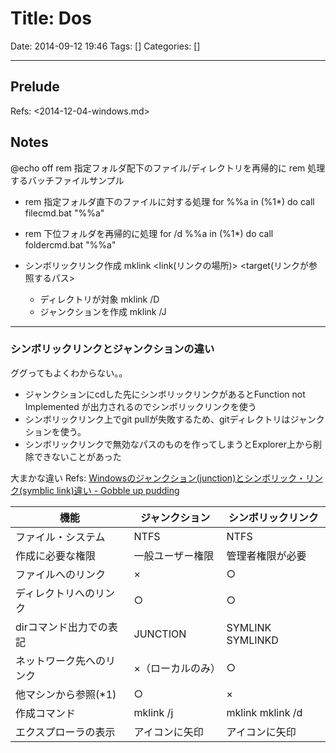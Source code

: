 # Title: Dos

Date: 2014-09-12 19:46
Tags: []
Categories: []

---

## Prelude

Refs: <2014-12-04-windows.md>

## Notes

@echo off
rem 指定フォルダ配下のファイル/ディレクトリを再帰的に
rem 処理するバッチファイルサンプル

* rem 指定フォルダ直下のファイルに対する処理
        for %%a in (%1\*) do call filecmd.bat "%%a"

* rem 下位フォルダを再帰的に処理
        for /d %%a in (%1\*) do call foldercmd.bat "%%a"

* シンボリックリンク作成
        mklink <link(リンクの場所)> <target(リンクが参照するパス>
    * ディレクトリが対象
            mklink /D <link> <target>
    * ジャンクションを作成
            mklink /J <link> <target>

---

### シンボリックリンクとジャンクションの違い

ググってもよくわからない。。

* ジャンクションにcdした先にシンボリックリンクがあるとFunction not Implemented が出力されるのでシンボリックリンクを使う
* シンボリックリンク上でgit pullが失敗するため、gitディレクトリはジャンクションを使う。
* シンボリックリンクで無効なパスのものを作ってしまうとExplorer上から削除できないことがあった

大まかな違い Refs: [Windowsのジャンクション(junction)とシンボリック・リンク(symblic link)違い - Gobble up pudding](http://fa11enprince.hatenablog.com/entry/2015/07/25/231114)

機能                     | ジャンクション     | シンボリックリンク
---                      | ---                | ---
ファイル・システム       | NTFS               | NTFS
作成に必要な権限         | 一般ユーザー権限   | 管理者権限が必要
ファイルへのリンク       | ×                 | ○
ディレクトリへのリンク   | ○                 | ○
dirコマンド出力での表記  | JUNCTION           | SYMLINK SYMLINKD
ネットワーク先へのリンク | ×（ローカルのみ） | ○
他マシンから参照(\*1)    | ○                 | ×
作成コマンド             | mklink /j          | mklink mklink /d
エクスプローラの表示     | アイコンに矢印     | アイコンに矢印

